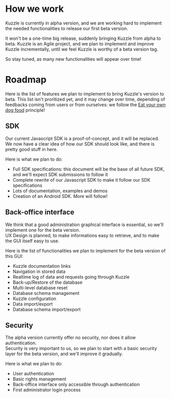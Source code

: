# How we work

Kuzzle is currently in alpha version, and we are working hard to implement the needed functionalities to release our first beta version.

It won't be a one-time big release, suddenly bringing Kuzzle from alpha to beta. Kuzzle is an Agile project, and we plan to implement and improve Kuzzle incrementally, until we feel Kuzzle is worthy of a beta version tag.

So stay tuned, as many new functionalities will appear over time!

# Roadmap

Here is the list of features we plan to implement to bring Kuzzle's version to beta.
This list isn't proritized yet, and it may change over time, depending of feedbacks coming from users or from ourselves:
we follow the [Eat your own dog food](https://en.wikipedia.org/wiki/Eating_your_own_dog_food) principle!

## SDK

Our current Javascript SDK is a proof-of-concept, and it will be replaced.
We now have a clear idea of how our SDK should look like, and there is pretty good stuff in here.

Here is what we plan to do:

* Full SDK specifications: this document will be the base of all future SDK, and we'll expect SDK submissions to follow it
* Complete rewrite of our Javascript SDK to make it follow our SDK specifications
* Lots of documentation, examples and demos
* Creation of an Android SDK. More will follow!

## Back-office interface

We think that a good administration graphical interface is essential, so we'll implement one for the beta version.  
UX Design is planned, to make informations easy to retrieve, and to make the GUI itself easy to use.

Here is the list of functionalities we plan to implement for the beta version of this GUI:

* Kuzzle documentation links
* Navigation in stored data
* Realtime log of data and requests going through Kuzzle
* Back-up/Restore of the database
* Multi-level database reset
* Database schema management
* Kuzzle configuration
* Data import/export
* Database schema import/export

## Security

The alpha version currently offer no security, nor does it allow authentication.  
Security is very important to us, so we plan to start with a basic security layer for the beta version, and we'll improve it gradually.

Here is what we plan to do:

* User authentication
* Basic rights management
* Back-office interface only accessible through authentication
* First administrator login process
